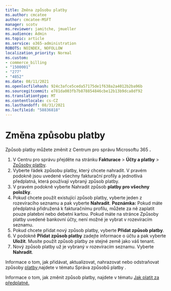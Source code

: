 ```yaml
---
title: Změna způsobu platby
ms.author: cmcatee
author: cmcatee-MSFT
manager: scotv
ms.reviewer: jamitche, jmueller
ms.audience: Admin
ms.topic: article
ms.service: o365-administration
ROBOTS: NOINDEX, NOFOLLOW
localization_priority: Normal
ms.custom:
- commerce_billing
- "1500001"
- "277"
- "4852"
ms.date: 08/11/2021
ms.openlocfilehash: 924c3afce5ceda57175de1f638a2a4012b2ba96b
ms.sourcegitcommit: e781da003fb7b878854846cbe12b13b9dca8df92
ms.translationtype: MT
ms.contentlocale: cs-CZ
ms.lasthandoff: 08/31/2021
ms.locfileid: "58836818"
---
```

# <a name="change-payment-method"></a>Změna způsobu platby

Způsob platby můžete změnit z Centrum pro správu Microsoftu 365 **.**
  
1. V Centru pro správu přejděte na stránku **Fakturace**  >  **Účty a platby** > [Způsoby platby](https://go.microsoft.com/fwlink/p/?linkid=2018806).
2. Vyberte řádek způsobu platby, který chcete nahradit. V pravém podokně jsou uvedené všechny fakturační profily a jednotlivá předplatná, která používají vybraný způsob platby.
3. V pravém podokně vyberte Nahradit způsob **platby pro všechny položky**.
4. Pokud chcete použít existující způsob platby, vyberte jeden z rozevíracího seznamu a pak vyberte **Nahradit**.
    **Poznámka:** Pokud máte předplatná přidružená k fakturačnímu profilu, můžete za ně zaplatit pouze platební nebo debetní kartou. Pokud máte na stránce  Způsoby platby uvedené bankovní účty, není možné je vybrat v rozevíracím seznamu.
5. Pokud chcete přidat nový způsob platby, vyberte **Přidat způsob platby**.
6. V podokně **Přidat způsob platby** zadejte informace o účtu a pak vyberte **Uložit**. Musíte použít způsob platby ze stejné země jako váš tenant.
7. Nový způsob platby už je vybraný v rozevíracím seznamu. Vyberte **Nahradit**.

Informace o tom, jak přidávat, aktualizovat, nahrazovat nebo odstraňovat způsoby [platby,](https://docs.microsoft.com/microsoft-365/commerce/billing-and-payments/manage-payment-methods)najdete v tématu Správa způsobů platby .

Informace o tom, jak změnit způsob platby, najdete v tématu [Jak platit za předplatné.](https://docs.microsoft.com/microsoft-365/commerce/billing-and-payments/pay-for-your-subscription)